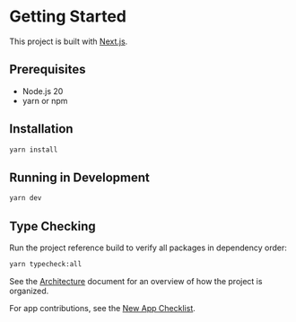 # Getting Started

This project is built with [Next.js](https://nextjs.org/).

## Prerequisites

- Node.js 20
- yarn or npm

## Installation

```bash
yarn install
```

## Running in Development

```bash
yarn dev
```

## Type Checking

Run the project reference build to verify all packages in dependency order:

```bash
yarn typecheck:all
```

See the [Architecture](./architecture.md) document for an overview of how the project is organized.

For app contributions, see the [New App Checklist](./new-app-checklist.md).
